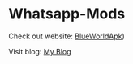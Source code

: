 # Whatsapp-Mods


Check out website: [BlueWorldApk](https://blueworldapk.com/))

Visit blog: [My Blog](https://blueworldapk.com/blogs/)
